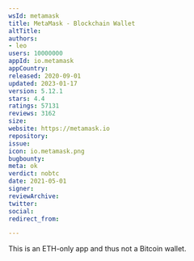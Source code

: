 ```yaml
---
wsId: metamask
title: MetaMask - Blockchain Wallet
altTitle: 
authors:
- leo
users: 10000000
appId: io.metamask
appCountry: 
released: 2020-09-01
updated: 2023-01-17
version: 5.12.1
stars: 4.4
ratings: 57131
reviews: 3162
size: 
website: https://metamask.io
repository: 
issue: 
icon: io.metamask.png
bugbounty: 
meta: ok
verdict: nobtc
date: 2021-05-01
signer: 
reviewArchive: 
twitter: 
social: 
redirect_from: 

---
```


This is an ETH-only app and thus not a Bitcoin wallet.

